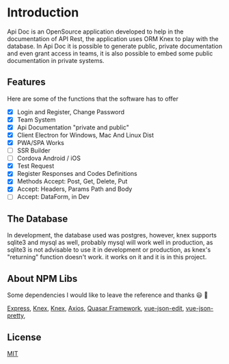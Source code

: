 # Introduction

Api Doc is an OpenSource application developed to help in the documentation of API Rest, the application uses ORM Knex to play with the database. In Api Doc it is possible to generate public, private documentation and even grant access in teams, it is also possible to embed some public documentation in private systems.


## Features
Here are some of the functions that the software has to offer

- [x] Login and Register, Change Password
- [x] Team System
- [x] Api Documentation "private and public"
- [x] Client Electron for Windows, Mac And Linux Dist
- [x] PWA/SPA Works
- [ ] SSR Builder
- [ ] Cordova Android / iOS
- [x] Test Request
- [x] Register Responses and Codes Definitions
- [x] Methods Accept: Post, Get, Delete, Put
- [x] Accept: Headers, Params Path and Body
- [ ] Accept: DataForm, in Dev

## The Database

In development, the database used was postgres, however, knex supports sqlite3 and mysql as well, probably mysql will work well in production, as sqlite3 is not advisable to use it in development or production, as knex's "returning" function doesn't work. it works on it and it is in this project.

## About NPM Libs

Some dependencies I would like to leave the reference and thanks :smiley: :tada:

[Express](https://github.com/expressjs/express),
[Knex](https://github.com/knex/knex),
[Knex](https://github.com/knex/knex),
[Axios](https://github.com/axios/axios),
[Quasar Framework](https://github.com/quasarframework/quasar),
[vue-json-edit](https://github.com/jinkin1995/vue-json-edit),
[vue-json-pretty](https://leezng.github.io/vue-json-pretty),

## License

  [MIT](LICENSE)